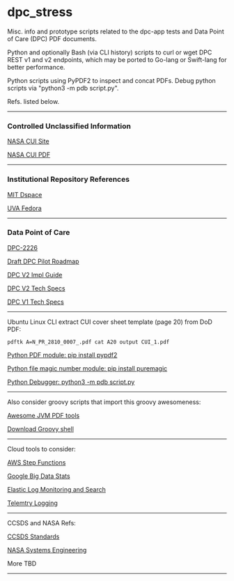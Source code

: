 # dpc_stress

Misc. info and prototype scripts related to the dpc-app tests and Data Point of Care (DPC) PDF documents.

Python and optionally Bash (via CLI history) scripts to curl or wget DPC REST v1 and v2 endpoints, which may be ported to Go-lang or Swift-lang for
better performance.

Python scripts using PyPDF2 to inspect and concat PDFs. Debug python scripts via "python3 -m pdb script.py".

Refs. listed below.

---

### Controlled Unclassified Information

[NASA CUI Site](https://www.nasa.gov/content/controlled-unclassified-information)

[NASA CUI PDF](https://nodis3.gsfc.nasa.gov/OPD_docs/NID_2810_135_.pdf)

---

### Institutional Repository References

[MIT Dspace](https://dspace.mit.edu/)

[UVA Fedora](https://collab.its.virginia.edu/wiki/toolbox/Fedora.html)

---

### Data Point of Care

[DPC-2226](https://jira.cms.gov/browse/DPC-2226)
    
[Draft DPC Pilot Roadmap](https://confluence.cms.gov/pages/viewpage.action?spaceKey=DAPC&title=DRAFT+DPC+Pilot+Roadmap)
    
[DPC V2 Impl Guide](https://confluence.cms.gov/display/DAPC/DPC+Version+2+Implementation+Guide)
    
[DPC V2 Tech Specs](https://confluence.cms.gov/display/DAPC/DPC+Version+2+Technical+Specification#DPCVersion2TechnicalSpecification-APIService)

[DPC V1 Tech Specs](https://dpc.cms.gov/docsV1)

---

Ubuntu Linux CLI extract CUI cover sheet template (page 20) from DoD PDF:

    pdftk A=N_PR_2810_0007_.pdf cat A20 output CUI_1.pdf

[Python PDF module: pip install pypdf2](https://pypi.org/project/PyPDF2)

[Python file magic number module: pip install puremagic](https://pypi.org/project/puremagic/)

[Python Debugger: python3 -m pdb script.py](https://docs.python.org/3/library/pdb.html)

---

Also consider groovy scripts that import this groovy awesomeness:

[Awesome JVM PDF tools](https://pdfbox.apache.org)

[Download Groovy shell](https://groovy.apache.org/download.html)

---

Cloud tools to consider:

[AWS Step Functions](https://docs.aws.amazon.com/step-functions/latest/dg/create-sample-projects.html)

[Google Big Data Stats](https://cloud.google.com/bigquery)

[Elastic Log Monitoring and Search](https://www.elastic.co/observability/log-monitoring)

[Telemtry Logging](https://opentelemetry.io/)

---

CCSDS and NASA Refs:

[CCSDS Standards](https://public.ccsds.org/default.aspx)

[NASA Systems Engineering](https://www.nasa.gov/connect/ebooks/nasa-systems-engineering-handbook)

More TBD

---

